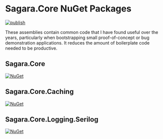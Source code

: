 # Sagara.Core NuGet Packages

[![publish](https://github.com/jonsagara/Sagara.Core/actions/workflows/build-and-publish.yml/badge.svg)](https://github.com/jonsagara/Sagara.Core/actions?query=workflow%3Apublish)

These assemblies contain common code that I have found useful over the years, particularly when bootstrapping small 
proof-of-concept or bug demonstration applications. It reduces the amount of boilerplate code needed to be productive.

## Sagara.Core

[![NuGet](https://img.shields.io/nuget/vpre/Sagara.Core.svg?label=Sagara.Core)](https://www.nuget.org/packages/Sagara.Core/)

## Sagara.Core.Caching

[![NuGet](https://img.shields.io/nuget/vpre/Sagara.Core.Caching.svg?label=Sagara.Core.Caching)](https://www.nuget.org/packages/Sagara.Core.Caching/)

## Sagara.Core.Logging.Serilog

[![NuGet](https://img.shields.io/nuget/vpre/Sagara.Core.Logging.Serilog.svg?label=Sagara.Core.Logging.Serilog)](https://www.nuget.org/packages/Sagara.Core.Logging.Serilog/)
